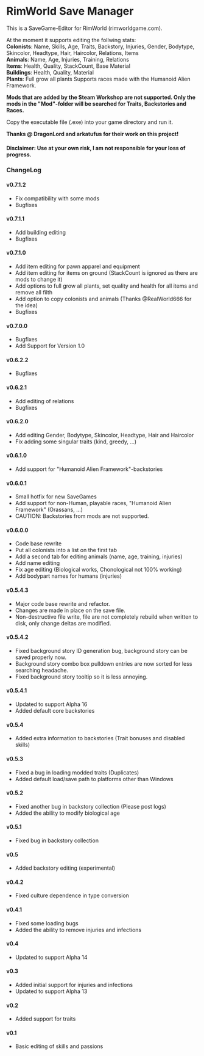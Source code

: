 # RimWorld Save Manager #
This is a SaveGame-Editor for RimWorld (rimworldgame.com).

At the moment it supports editing the follwing stats:  
**Colonists**:  Name, Skills, Age, Traits, Backstory, Injuries, Gender, Bodytype, Skincolor, Headtype, Hair, Haircolor, Relations, Items  
**Animals**: Name, Age, Injuries, Training, Relations  
**Items**: Health, Quality, StackCount, Base Material  
**Buildings**: Health, Quality, Material  
**Plants**: Full grow all plants
Supports races made with the Humanoid Alien Framework.  

**Mods that are added by the Steam Workshop are not supported. Only the mods in the "Mod"-folder will be searched for Traits, Backstories and Races.**  

Copy the executable file (.exe) into your game directory and run it.  


**Thanks @ DragonLord and arkatufus for their work on this project!**

#### Disclaimer: Use at your own risk, I am not responsible for your loss of progress. ####

### ChangeLog ###
#### v0.7.1.2 ####
* Fix compatibility with some mods
* Bugfixes
#### v0.7.1.1 ####
* Add building editing
* Bugfixes
#### v0.7.1.0 ####
* Add item editing for pawn apparel and equipment
* Add item editing for items on ground (StackCount is ignored as there are mods to change it)
* Add options to full grow all plants, set quality and health for all items and remove all filth
* Add option to copy colonists and animals (Thanks @RealWorld666 for the idea)
* Bugfixes
#### v0.7.0.0 ####
* Bugfixes
* Add Support for Version 1.0
#### v0.6.2.2 ####
* Bugfixes
#### v0.6.2.1 ####
* Add editing of relations
* Bugfixes
#### v0.6.2.0 ####
* Add editing Gender, Bodytype, Skincolor, Headtype, Hair and Haircolor
* Fix adding some singular traits (kind, greedy, ...)
#### v0.6.1.0 ####
* Add support for "Humanoid Alien Framework"-backstories
#### v0.6.0.1 ####
* Small hotfix for new SaveGames
* Add support for non-Human, playable races, "Humanoid Alien Framework" (Orassans, ...)
* CAUTION: Backstories from mods are not supported.
#### v0.6.0.0 ####
* Code base rewrite
* Put all colonists into a list on the first tab
* Add a second tab for editing animals (name, age, training, injuries)
* Add name editing
* Fix age editing (Biological works, Chonological not 100% working)
* Add bodypart names for humans (injuries)
#### v0.5.4.3 ####
* Major code base rewrite and refactor.
* Changes are made in place on the save file.
* Non-destructive file write, file are not completely rebuild when written to disk, only change deltas are modified.
#### v0.5.4.2 ####
* Fixed background story ID generation bug, background story can be saved properly now.
* Background story combo box pulldown entries are now sorted for less searching headache.
* Fixed background story tooltip so it is less annoying.
#### v0.5.4.1 ####
* Updated to support Alpha 16
* Added default core backstories
#### v0.5.4 ####
* Added extra information to backstories (Trait bonuses and disabled skills)
#### v0.5.3 ####
* Fixed a bug in loading modded traits (Duplicates)
* Added default load/save path to platforms other than Windows
#### v0.5.2 ####
* Fixed another bug in backstory collection (Please post logs)
* Added the ability to modify biological age
#### v0.5.1 ####
* Fixed bug in backstory collection
#### v0.5 ####
* Added backstory editing (experimental)
#### v0.4.2 ####
* Fixed culture dependence in type conversion
#### v0.4.1 ####
* Fixed some loading bugs
* Added the ability to remove injuries and infections
#### v0.4 ####
* Updated to support Alpha 14
#### v0.3 ####
* Added initial support for injuries and infections
* Updated to support Alpha 13
#### v0.2 ####
* Added support for traits
#### v0.1 ####
* Basic editing of skills and passions